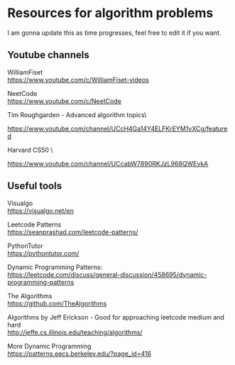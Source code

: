 # Resources for algorithm problems

I am gonna update this as time progresses, feel free to edit it if you want.




Youtube channels
-
WilliamFiset\
https://www.youtube.com/c/WilliamFiset-videos

NeetCode\
https://www.youtube.com/c/NeetCode


Tim Roughgarden - Advanced algorithm topics\

https://www.youtube.com/channel/UCcH4Ga14Y4ELFKrEYM1vXCg/featured


Harvard CS50 \

https://www.youtube.com/channel/UCcabW7890RKJzL968QWEykA

Useful tools
-
Visualgo\
https://visualgo.net/en

Leetcode Patterns\
https://seanprashad.com/leetcode-patterns/

PythonTutor\
https://pythontutor.com/

Dynamic Programming Patterns:\
https://leetcode.com/discuss/general-discussion/458695/dynamic-programming-patterns

The Algorithms\
https://github.com/TheAlgorithms



Algorithms by Jeff Erickson - Good for approaching leetcode medium and hard\
http://jeffe.cs.illinois.edu/teaching/algorithms/



More Dynamic Programming\
https://patterns.eecs.berkeley.edu/?page_id=416





